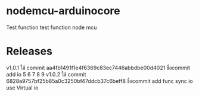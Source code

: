 # nodemcu-arduinocore
Test function
test function node mcu 
# Releases
v1.0.1 ใช้ commit aa4fb1491f1e4f6369c83ec7446abbdbe00d4021
ชื่อcommit add io 5 6 7 8 9
v1.0.2 ใช้ commit 6828a9757bf25b85a0c3250bf47ddcb37c6beff8
ชื่อcommit add func sync io use Virtual io
